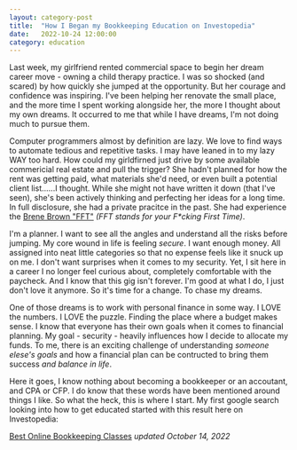 ```yaml
---
layout: category-post
title:  "How I Began my Bookkeeping Education on Investopedia"
date:   2022-10-24 12:00:00
category: education
---
```


Last week, my girlfriend rented commercial space to begin her dream career move - owning a child therapy practice. I was so shocked (and scared) by how quickly she jumped at the opportunity. But her courage and confidence was inspiring. I've been helping her renovate the small place, and the more time I spent working alongside her, the more I thought about my own dreams. It occurred to me that while I have dreams, I'm not doing much to pursue them. 

Computer programmers almost by definition are lazy. We love to find ways to automate tedious and repetitive tasks. I may have leaned in to my lazy WAY too hard. How could my girldfirned just drive by some available commericial real estate and pull the trigger? She hadn't planned for how the rent was getting paid, what materials she'd need, or even built a potential client list......I thought. While she might not have written it down  (that I've seen), she's been actively thinking and perfecting her ideas for a long time. In full disclosure, she had a private pracitce in the past. She had experience the [Brene Brown "FFT"](https://brenebrown.com/podcast/brene-on-ffts/) _(FFT stands for your F*cking First Time)_.

I'm a planner. I want to see all the angles and understand all the risks before jumping. My core wound in life is feeling *secure*. I want enough money. All assigned into neat little categories so that no expense feels like it snuck up on me. I don't want surprises when it comes to my security. Yet, I sit here in a career I no longer feel curious about, completely comfortable with the paycheck. And I know that this gig isn't forever. I'm good at what I do, I just don't love it anymore. So it's time for a change. To chase my dreams.

One of those dreams is to work with personal finance in some way. I LOVE the numbers. I LOVE the puzzle. Finding the place where a budget makes sense. I know that everyone has their own goals when it comes to financial planning. My goal - security - heavily influences how I decide to allocate my funds. To me, there is an exciting challenge of understanding _someone elese's goals_ and how a financial plan can be contructed to bring them success _and balance in life_.

Here it goes, I know nothing about becoming a bookkeeper or an accoutant, and CPA or CFP. I do know that these words have been mentioned around things I like. So what the heck, this is where I start. My first google search looking into how to get educated started with this result here on Investopedia:

[Best Online Bookkeeping Classes](https://www.investopedia.com/best-online-bookkeeping-classes-5080723) _updated October 14, 2022_

